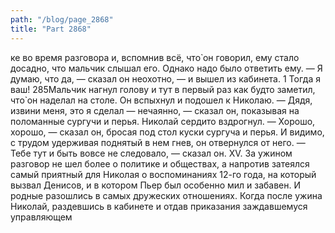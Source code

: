 ```yaml
---
path: "/blog/page_2868"
title: "Part 2868"
---
```


ке во время разговора и, вспомнив всё, что̀ он говорил, ему стало досадно, что мальчик слышал его. Однако надо было ответить ему.
— Я думаю, что да, — сказал он неохотно, — и вышел из кабинета.
1 Тогда я ваш!
285Мальчик нагнул голову и тут в первый раз как будто заметил, что̀ он наделал на столе. Он вспыхнул и подошел к Николаю.
— Дядя, извини меня, это я сделал — нечаянно, — сказал он, показывая на поломанные сургучи и перья.
Николай сердито вздрогнул.
— Хорошо, хорошо, — сказал он, бросая под стол куски сургуча и перья. И видимо, с трудом удерживая поднятый в нем гнев, он отвернулся от него.
— Тебе тут и быть вовсе не следовало, — сказал он.
XV.
За ужином разговор не шел более о политике и обществах, а напротив затеялся самый приятный для Николая о воспоминаниях 12-го года, на который вызвал Денисов, и в котором Пьер был особенно мил и забавен. И родные разошлись в самых дружеских отношениях.
Когда после ужина Николай, раздевшись в кабинете и отдав приказания заждавшемуся управляющем
